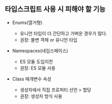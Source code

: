 ## 타입스크립트 사용 시 피해야 할 기능

- Enums(열거형)

  - 유니언 타입이 더 간단하고 가벼운 경우가 많다.
  - 권장: 불변 객체 or 유니언 타입

- Namespaces(네임스페이스)

  - ES 모듈 도입이전
  - 권장: ES 모듈 사용

- Class 매개변수 속성

  - 생성자에서 직접 프로퍼티 선언 > 할당
  - 권장: 생성자 방식 사용
